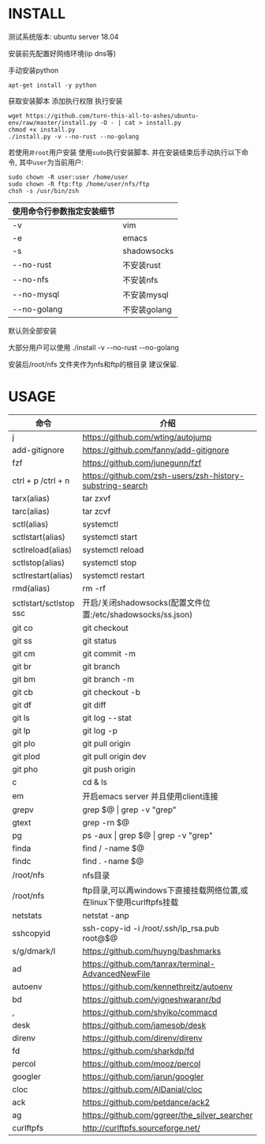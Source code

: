 # INSTALL

测试系统版本: ubuntu server 18.04  

安装前先配置好网络环境(ip dns等)

手动安装python

```shell
apt-get install -y python
```

获取安装脚本   添加执行权限   执行安装

```shell
wget https://github.com/turn-this-all-to-ashes/ubuntu-env/raw/master/install.py -O - | cat > install.py
chmod +x install.py
./install.py -v --no-rust --no-golang
```

若使用`非root`用户安装  使用`sudo`执行安装脚本. 并在安装结束后手动执行以下命令, 其中`user`为当前用户:
```
sudo chown -R user:user /home/user
sudo chown -R ftp:ftp /home/user/nfs/ftp
chsh -s /usr/bin/zsh
```

| 使用命令行参数指定安装细节 |             |
| -------------------------- | ----------- |
| -v                         | vim         |
| -e                         | emacs       |
| -s                         | shadowsocks |
| --no-rust                  | 不安装rust  |
| --no-nfs                   | 不安装nfs   |
| --no-mysql                 | 不安装mysql |
| --no-golang                | 不安装golang|

默认则全部安装

大部分用户可以使用 ./install -v --no-rust --no-golang

安装后/root/nfs 文件夹作为nfs和ftp的根目录  建议保留.

# USAGE

| 命令                   | 介绍                                                        |
| ---------------------- | ----------------------------------------------------------- |
| j                      | <https://github.com/wting/autojump>                          |
| add-gitignore           | <https://github.com/fanny/add-gitignore> |
| fzf                     | <https://github.com/junegunn/fzf>                     |
| ctrl + p /ctrl + n     | <https://github.com/zsh-users/zsh-history-substring-search> |
| tarx(alias)         | tar zxvf                                                    |
| tarc(alias)            | tar zcvf                                                    |
| sctl(alias)         | systemctl                                                   |
| sctlstart(alias)       | systemctl start                                             |
| sctlreload(alias)      | systemctl reload                                            |
| sctlstop(alias)   | systemctl stop                                              |
| sctlrestart(alias)     | systemctl restart                                           |
| rmd(alias)             | rm -rf                                                      |
| sctlstart/sctlstop ssc | 开启/关闭shadowsocks(配置文件位置:/etc/shadowsocks/ss.json) |
| git co                 | git checkout                                                |
| git ss                 | git status                                                  |
| git cm                 | git commit -m                                               |
| git br                 | git branch                                                  |
| git bm                 | git branch -m                                               |
| git cb                 | git checkout -b                                             |
| git df                 | git diff                                                    |
| git ls                 | git log --stat                                              |
| git lp                 | git log -p                                                  |
| git plo                | git pull origin                                             |
| git plod               | git pull origin dev                                         |
| git pho                | git push origin                                             |
| c                      | cd & ls                                                     |
| em                     | 开启emacs server 并且使用client连接                         |
| grepv                  | grep $@ \| grep -v "grep"                                   |
| gtext                  | grep -rn $@                                                 |
| pg                     | ps -aux \| grep $@ \| grep -v "grep"                        |
| finda                  | find / -name $@                                             |
| findc                  | find . -name $@                                             |
| /root/nfs              | nfs目录                                                    |
| /root/nfs              | ftp目录,可以再windows下直接挂载网络位置,或在linux下使用curlftpfs挂载  |
| netstats               | netstat -anp                                                |
| sshcopyid              | ssh-copy-id -i /root/.ssh/ip_rsa.pub root@$@                |
| s/g/dmark/l | <https://github.com/huyng/bashmarks> |
| ad | <https://github.com/tanrax/terminal-AdvancedNewFile> |
| autoenv | <https://github.com/kennethreitz/autoenv> |
| bd | <https://github.com/vigneshwaranr/bd> |
| , | <https://github.com/shyiko/commacd> |
| desk | <https://github.com/jamesob/desk> |
| direnv | <https://github.com/direnv/direnv> |
| fd | <https://github.com/sharkdp/fd> |
| percol | <https://github.com/mooz/percol> |
| googler | <https://github.com/jarun/googler> |
| cloc | <https://github.com/AlDanial/cloc> |
| ack | <https://github.com/petdance/ack2> |
| ag | <https://github.com/ggreer/the_silver_searcher> |
| curlftpfs | <http://curlftpfs.sourceforge.net/> |

